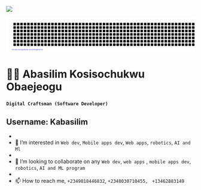 <p align="left"> <img src="https://komarev.com/ghpvc/?username=kabasilim&label=visitors%20&color=202124&style=plastic"/> </p>

![gitartwork](gitartwork.svg)

# 🧑‍💻 Abasilim Kosisochukwu Obaejeogu


**`Digital Craftsman (Software Developer) `**
## Username: Kabasilim
- 
- 👀 I’m interested in ``Web dev``, ``Mobile apps dev``, ``Web apps``, ``robotics``, ``AI and Ml``
- 
- 💞️ I’m looking to collaborate on any ``Web dev``, ``web apps`` , ``mobile apps dev``, ``robotics``, ``AI and ML program``
-  
- 📫 How to reach me, ``+2349018446832``, ``+2348030710455, `` ``+13462883149``

<!--[website]: https://kocador/-->
[twitter]: https://twitter.com/Abasilim_Odogwu
[linkedin]: https://www.linkedin.com/in/kosisochukwu-abasilim/
<!--[blog]: https://blog.kocardor.tk/-->
[Discord]: https://discordapp.com/users/kabasilim
